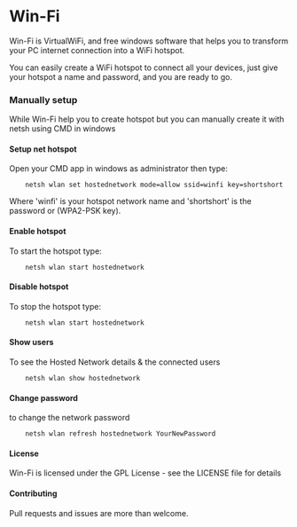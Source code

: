 # Win-Fi

Win-Fi is VirtualWiFi, and free windows software that helps you to transform your PC internet connection into a WiFi hotspot.

You can easily create a WiFi hotspot to connect all your devices, just give your hotspot a name and password, and you are ready to go. 



### Manually setup

While Win-Fi help you to create hotspot but you can manually create it with netsh using CMD in windows

#### Setup net hotspot

Open your CMD app in windows as administrator then type:

```
    netsh wlan set hostednetwork mode=allow ssid=winfi key=shortshort
```

Where 'winfi' is your hotspot network name and 'shortshort' is the password or (WPA2-PSK key).

#### Enable hotspot

To start the hotspot type:

```
    netsh wlan start hostednetwork
```

#### Disable hotspot

To stop the hotspot type:


```
    netsh wlan start hostednetwork
```

#### Show users

To see the Hosted Network details & the connected users


```
    netsh wlan show hostednetwork
```

#### Change password


to change the network password

```
    netsh wlan refresh hostednetwork YourNewPassword
```

#### License

Win-Fi is licensed under the GPL License - see the LICENSE file for details

#### Contributing

Pull requests and issues are more than welcome.
